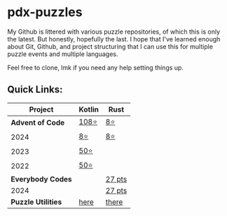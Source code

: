 # pdx-puzzles

My Github is littered with various puzzle repositories, of which this is only the latest. But honestly, hopefully the last. I hope that I've learned enough about Git, Github, and project structuring that I can use this for multiple puzzle events and multiple languages.

Feel free to clone, lmk if you need any help setting things up. 

## Quick Links:

| Project | Kotlin | Rust |
|---------|--------|------|
| **Advent of Code** | [108⭐](https://github.com/nbanman/pdx-puzzles/tree/main/kotlin/advent/src/main/kotlin/org/gristle/pdxpuzzles/advent) | [8⭐](https://github.com/nbanman/pdx-puzzles/tree/main/rust/advent/src/bin) |
| 2024 | [8⭐](https://github.com/nbanman/pdx-puzzles/tree/main/kotlin/advent/src/main/kotlin/org/gristle/pdxpuzzles/advent/y2024) | [8⭐](https://github.com/nbanman/pdx-puzzles/tree/main/rust/advent/src/bin/2024) |
| 2023 | [50⭐](https://github.com/nbanman/pdx-puzzles/tree/main/kotlin/advent/src/main/kotlin/org/gristle/pdxpuzzles/advent/y2023) | |
| 2022 | [50⭐](https://github.com/nbanman/pdx-puzzles/tree/main/kotlin/advent/src/main/kotlin/org/gristle/pdxpuzzles/advent/y2022) | |
| **Everybody Codes** | | [27 pts](https://github.com/nbanman/pdx-puzzles/tree/main/rust/everybody-codes/src) |
| 2024 |  | [27 pts](https://github.com/nbanman/pdx-puzzles/tree/main/rust/everybody-codes/src/bin/2024) |
| **Puzzle Utilities** | [here](https://github.com/nbanman/pdx-puzzles/tree/main/kotlin/utilities/src/main/kotlin/org/gristle/pdxpuzzles/utilities) | [there](https://github.com/nbanman/pdx-puzzles/tree/main/rust/utilities/src) |
